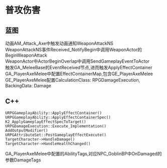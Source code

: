 # 普攻伤害
## 蓝图
动画AM_Attack_Axe中触发动画通知WeaponAttackNS  
WeaponAttackNS事件Received_NotifyBegin中调用WeaponActor的BeginWeaponAttack  
WeaponActor中ActorBeginOverlap中调用SendGameplayEventToActor  
触发GA_MeleeBase的EventReceived节点,进而触发ApplyEffectContainer  
GA_PlayerAxeMelee中配置EffectContainerMap,包含GE_PlayerAxeMelee  
GE_PlayerAxeMelee配置CalculationClass: RPGDamageExecution, BackingData: Damage  

## C++
```
URPGGameplayAbility::ApplyEffectContainer()
URPGGameplayAbility::ApplyEffectContainerSpec()
K2_ApplyGameplayEffectSpecToTarget()
URPGDamageExecution::Execute_Implementation()
AddOutputModifier()
URPGAttributeSet::PostGameplayEffectExecute()
TargetCharacter->HandleDamage()
TargetCharacter->HandleHealthChanged()
```

GA_PlayerAxeMelee中配置的AbilityTags,对应NPC_GoblinBP中OnDamaged的参数DamageTags  

